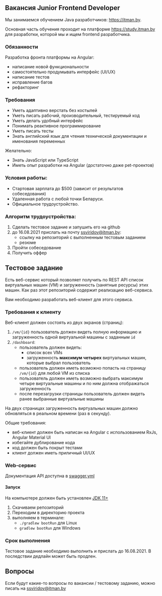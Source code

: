 ## Вакансия Junior Frontend Developer

Мы занимаемся обучением Java разработчиков: https://itman.by.

Основная часть обучения проходит на платформе https://study.itman.by для разработки, которой мы и ищем frontend разработчика.

### Обязанности

Разработка фронта платформы на Angular:
- написание новой функциональности
- самостоятельно продумывать интерфейс (UI/UX)
- написание тестов
- исправление багов
- рефакторинг

### Требования

- Уметь адаптивно верстать без костылей
- Уметь писать рабочий, производительный, тестируемый код
- Уметь делать удобный интерфейс
- Понимать реактивное программирование
- Уметь писать тесты
- Знать английский язык для чтения технической документации и именования переменных

Желательно:
- Знать JavaScript или TypeScript
- Иметь опыт разработки на Angular (достаточно даже pet-проектов)

### Условия работы:

- Стартовая зарплата до $500 (зависит от результатов собеседования) 
- Удаленная работа с любой точки Беларуси.
- Официальное трудоустройство.

### Алгоритм трудоустройства:

1. Сделать тестовое задание и запушить его на github
2. до 16.08.2021 прислать на почту ssviridov@itman.by:
    - ссылку на репозиторий с выполненным тестовым заданием 
    - резюме 
3. Пройти собеседование
4. Получить оффер

## Тестовое задание

Есть веб-сервис который позволяет получить по REST API список виртуальных машин (VM) и загруженность (занятные ресурсы) этих машин.
Как раз этот репозиторий содержит реализацию веб-сервиса.

Вам необходимо разработать веб-клиент для этого сервиса.

### Требования к клиенту

Веб-клиент должен состоять из двух экранов (страниц):
1. `/vm/{id}` пользователь должен видеть полную информацию и загруженность одной виртуальной машины с заданным `id`
2. `/dashboard`:
    - пользователь должен видеть:
        - список всех VMs 
        - загруженность **максимум четырех** виртуальных машин, которые выбрал пользователь
    - пользователь должен иметь возможно попасть на страницу `/vm/{id}` для любой VM из списка
    - пользователь должен иметь возможно выбрать максимум четыре виртуальные машины и по ним должна отображаться загруженность
    - после перезагрузки страницы пользователь должен видеть ранее выбранные виртуальные машины

На двух страницах загруженность виртуальных машин должно обновляться в реальном времени (раз в секунду).

Общие требования:
- веб-клиент должен быть написан на Angular c использованием RxJs, Angular Material UI
- избегайте дублирование кода
- код должен быть покрыт тестами
- клиент должен иметь приличный UI/UX

### Web-сервис

Документация API доступна в [swagger.yml](swagger.yml)

#### Запуск

На компьютере должен быть установлен [JDK 11+](https://adoptopenjdk.net/)

1) Скачиваем репозиторий
2) Переходим в директорию проекта
3) выполняем в терминале:
    - `./gradlew bootRun` для Linux
    - `gradlew bootRun` для Windows
   
### Срок выполнения

Тестовое задание необходимо выполнить и прислать до 16.08.2021. В последствии дедлайн может быть продлен.
   
## Вопросы

Если будут какие-то вопросы по вакансии / тестовому заданию, можно писать на ssviridov@itman.by
